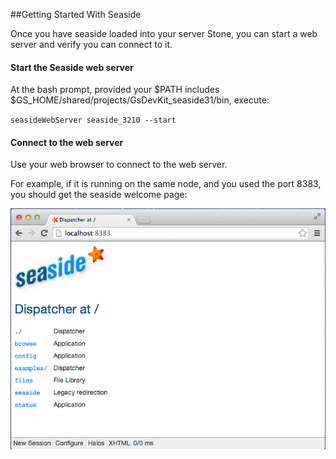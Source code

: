 ##Getting Started With Seaside

Once you have seaside loaded into your server Stone, you can start a web server and verify you can connect to it.

#### Start the Seaside web server
At the bash prompt, provided your $PATH includes $GS_HOME/shared/projects/GsDevKit_seaside31/bin, execute:

`
seasideWebServer seaside_3210 --start
`

#### Connect to the web server

Use your web browser to connect to the web server.  

For example, if it is running on the same node, and you used the port 8383, you should get the seaside welcome page:

![seaside web browser][3]



[3]: images/seasideBrowser.png





